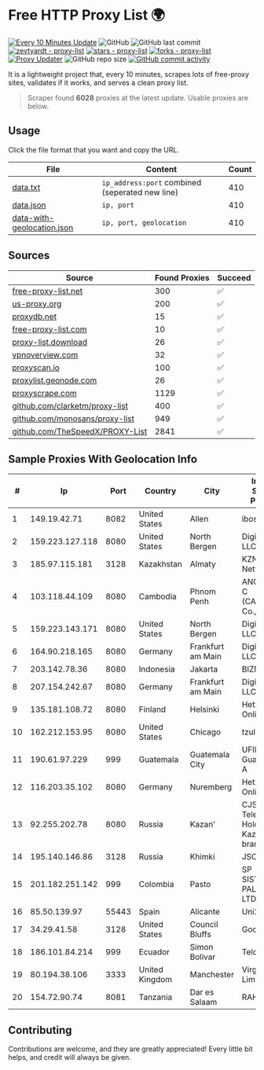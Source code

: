 
# Free HTTP Proxy List 🌍

[![Every 10 Minutes Update](https://github.com/mertguvencli/http-proxy-list/actions/workflows/main.yml/badge.svg?branch=main)](https://github.com/mertguvencli/http-proxy-list/actions/workflows/main.yml)
![GitHub](https://img.shields.io/github/license/mertguvencli/http-proxy-list)
![GitHub last commit](https://img.shields.io/github/last-commit/mertguvencli/http-proxy-list)
[![zevtyardt - proxy-list](https://img.shields.io/static/v1?label=zevtyardt&message=proxy-list&color=blue&logo=github)](https://github.com/zevtyardt/proxy-list "Go to GitHub repo")
[![stars - proxy-list](https://img.shields.io/github/stars/zevtyardt/proxy-list?style=social)](https://github.com/zevtyardt/proxy-list)
[![forks - proxy-list](https://img.shields.io/github/forks/zevtyardt/proxy-list?style=social)](https://github.com/zevtyardt/proxy-list)
[![Proxy Updater](https://github.com/zevtyardt/proxy-list/workflows/Proxy%20Updater/badge.svg)](https://github.com/zevtyardt/proxy-list/actions?query=workflow:"Proxy+Updater")
![GitHub repo size](https://img.shields.io/github/repo-size/zevtyardt/proxy-list)
[![GitHub commit activity](https://img.shields.io/github/commit-activity/m/zevtyardt/proxy-list?logo=commits)](https://github.com/zevtyardt/proxy-list/commits/main)

It is a lightweight project that, every 10 minutes, scrapes lots of free-proxy sites, validates if it works, and serves a clean proxy list.

> Scraper found **6028** proxies at the latest update. Usable proxies are below.

## Usage

Click the file format that you want and copy the URL.

|File|Content|Count|
|----|-------|-----|
|[data.txt](https://raw.githubusercontent.com/mertguvencli/http-proxy-list/main/proxy-list/data.txt)|`ip_address:port` combined (seperated new line)|410|
|[data.json](https://raw.githubusercontent.com/mertguvencli/http-proxy-list/main/proxy-list/data.json)|`ip, port`|410|
|[data-with-geolocation.json](https://raw.githubusercontent.com/mertguvencli/http-proxy-list/main/proxy-list/data-with-geolocation.json)|`ip, port, geolocation`|410|

## Sources

|Source|Found Proxies|Succeed|
|------|-------------|-------|
|[free-proxy-list.net](https://free-proxy-list.net)|300|✅|
|[us-proxy.org](https://www.us-proxy.org)|200|✅|
|[proxydb.net](http://proxydb.net)|15|✅|
|[free-proxy-list.com](https://free-proxy-list.com/?page=&port=&type%5B%5D=http&type%5B%5D=https&up_time=0&search=Search)|10|✅|
|[proxy-list.download](https://www.proxy-list.download/HTTP)|26|✅|
|[vpnoverview.com](https://vpnoverview.com/privacy/anonymous-browsing/free-proxy-servers)|32|✅|
|[proxyscan.io](https://www.proxyscan.io)|100|✅|
|[proxylist.geonode.com](https://proxylist.geonode.com/api/proxy-list?limit=300&page=1&sort_by=lastChecked&sort_type=desc&protocols=http,https)|26|✅|
|[proxyscrape.com](https://api.proxyscrape.com/v2/?request=displayproxies&protocol=http&timeout=10000&country=all&ssl=all&anonymity=all)|1129|✅|
|[github.com/clarketm/proxy-list](https://raw.githubusercontent.com/clarketm/proxy-list/master/proxy-list-raw.txt)|400|✅|
|[github.com/monosans/proxy-list](https://raw.githubusercontent.com/monosans/proxy-list/main/proxies/http.txt)|949|✅|
|[github.com/TheSpeedX/PROXY-List](https://raw.githubusercontent.com/TheSpeedX/PROXY-List/master/http.txt)|2841|✅|


## Sample Proxies With Geolocation Info

|#|Ip|Port|Country|City|Internet Service Provider|
|-|--|----|-------|----|-------------------------|
|1|149.19.42.71|8082|United States|Allen|iboss, inc|
|2|159.223.127.118|8080|United States|North Bergen|DigitalOcean, LLC|
|3|185.97.115.181|3128|Kazakhstan|Almaty|KZNLS Network|
|4|103.118.44.109|8080|Cambodia|Phnom Penh|ANGKOR E & C (CAMBODIA) Co., Ltd.|
|5|159.223.143.171|8080|United States|North Bergen|DigitalOcean, LLC|
|6|164.90.218.165|8080|Germany|Frankfurt am Main|DigitalOcean, LLC|
|7|203.142.78.36|8080|Indonesia|Jakarta|BIZNET|
|8|207.154.242.67|8080|Germany|Frankfurt am Main|DigitalOcean, LLC|
|9|135.181.108.72|8080|Finland|Helsinki|Hetzner Online GmbH|
|10|162.212.153.95|8080|United States|Chicago|tzulo, inc.|
|11|190.61.97.229|999|Guatemala|Guatemala City|UFINET Guatemala S. A|
|12|116.203.35.102|8080|Germany|Nuremberg|Hetzner Online GmbH|
|13|92.255.202.78|8080|Russia|Kazan’|CJSC "ER-Telecom Holding" Kazan' branch|
|14|195.140.146.86|3128|Russia|Khimki|JSC IOT|
|15|201.182.251.142|999|Colombia|Pasto|SP SISTEMAS PALACIOS LTDA|
|16|85.50.139.97|55443|Spain|Alicante|Uni2 1|
|17|34.29.41.58|3128|United States|Council Bluffs|Google LLC|
|18|186.101.84.214|999|Ecuador|Simon Bolivar|Telconet S.A|
|19|80.194.38.106|3333|United Kingdom|Manchester|Virgin Media Limited|
|20|154.72.90.74|8081|Tanzania|Dar es Salaam|RAHA-LTZ|



## Contributing

Contributions are welcome, and they are greatly appreciated! Every
little bit helps, and credit will always be given.

